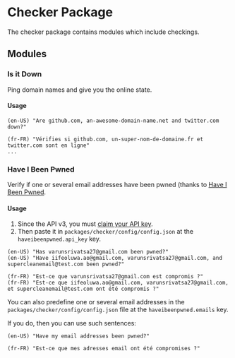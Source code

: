 # Checker Package

The checker package contains modules which include checkings.

## Modules

### Is it Down

Ping domain names and give you the online state.

#### Usage

```
(en-US) "Are github.com, an-awesome-domain-name.net and twitter.com down?"

(fr-FR) "Vérifies si github.com, un-super-nom-de-domaine.fr et twitter.com sont en ligne"
...
```

### Have I Been Pwned

Verify if one or several email addresses have been pwned (thanks to [Have I Been Pwned](https://haveibeenpwned.com/).

#### Usage

1. Since the API v3, you must [claim your API key](https://haveibeenpwned.com/API/Key).
2. Then paste it in `packages/checker/config/config.json` at the `haveibeenpwned.api_key` key.

```
(en-US) "Has varunsrivatsa27@gmail.com been pwned?"
(en-US) "Have iifeoluwa.ao@gmail.com, varunsrivatsa27@gmail.com, and supercleanemail@test.com been pwned?"

(fr-FR) "Est-ce que varunsrivatsa27@gmail.com est compromis ?"
(fr-FR) "Est-ce que iifeoluwa.ao@gmail.com, varunsrivatsa27@gmail.com, et supercleanemail@test.com ont été compromis ?"
```

You can also predefine one or several email addresses in the `packages/checker/config/config.json` file at the `haveibeenpwned.emails` key.

If you do, then you can use such sentences:

```
(en-US) "Have my email addresses been pwned?"

(fr-FR) "Est-ce que mes adresses email ont été compromises ?"
```
